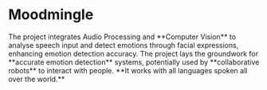 # Moodmingle
<p>The project integrates </b>Audio Processing</b> and **Computer Vision** to analyse speech input and detect emotions through facial expressions, enhancing emotion detection accuracy.
The project lays the groundwork for **accurate emotion detection** systems, potentially used by **collaborative robots** to interact with people.
**It works with all languages spoken all over the world.**
</p>
